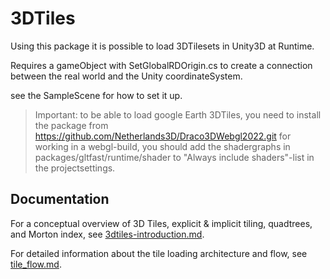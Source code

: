 3DTiles
============

Using this package it is possible to load 3DTilesets in Unity3D at Runtime.

Requires a gameObject with SetGlobalRDOrigin.cs to create a connection between the real world and the Unity coordinateSystem.

see the SampleScene for how to set it up.

> Important: to be able to load google Earth 3DTiles, you need to install the package from https://github.com/Netherlands3D/Draco3DWebgl2022.git
> for working in a webgl-build, you should add the shadergraphs in packages/gltfast/runtime/shader to "Always include shaders"-list in the projectsettings.

## Documentation



For a conceptual overview of 3D Tiles, explicit & implicit tiling, quadtrees, and Morton index, see [3dtiles-introduction.md](Docs/3dtiles-introduction.md).

For detailed information about the tile loading architecture and flow, see [tile_flow.md](Docs/tile_flow.md).
